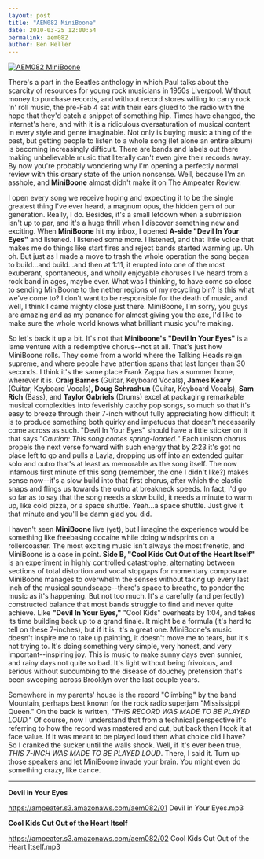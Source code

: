 ```yaml
---
layout: post
title: "AEM082 MiniBoone"
date: 2010-03-25 12:00:54
permalink: aem082
author: Ben Heller
---
```

[![AEM082 MiniBoone](https://ampeater.s3.amazonaws.com/aem082/MiniBoone.jpg)](https://ampeater.s3.amazonaws.com/aem082/MiniBoone.jpg)

There's a part in the Beatles anthology in which Paul talks about the scarcity of resources for young rock musicians in 1950s Liverpool. Without money to purchase records, and without record stores willing to carry rock 'n' roll music, the pre-Fab 4 sat with their ears glued to the radio with the hope that they'd catch a snippet of something hip. Times have changed, the internet's here, and with it is a ridiculous oversaturation of musical content in every style and genre imaginable. Not only is buying music a thing of the past, but getting people to listen to a whole song (let alone an entire album) is becoming increasingly difficult. There are bands and labels out there making unbelievable music that literally can't even give their records away. By now you're probably wondering why I'm opening a perfectly normal review with this dreary state of the union nonsense. Well, because I'm an asshole, and **MiniBoone** almost didn't make it on The Ampeater Review.

<!-- more -->

I open every song we receive hoping and expecting it to be the single greatest thing I've ever heard, a magnum opus, the hidden gem of our generation. Really, I do. Besides, it's a small letdown when a submission isn't up to par, and it's a huge thrill when I discover something new and exciting. When **MiniBoone** hit my inbox, I opened **A-side "Devil In Your Eyes"** and listened. I listened some more. I listened, and that little voice that makes me do things like start fires and reject bands started warming up. Uh oh. But just as I made a move to trash the whole operation the song began to build...and build...and then at 1:11, it erupted into one of the most exuberant, spontaneous, and wholly enjoyable choruses I've heard from a rock band in ages, maybe ever. What was I thinking, to have come so close to sending MiniBoone to the nether regions of my recycling bin? Is this what we've come to? I don't want to be responsible for the death of music, and well, I think I came mighty close just there. MiniBoone, I'm sorry, you guys are amazing and as my penance for almost giving you the axe, I'd like to make sure the whole world knows what brilliant music you're making.

So let's back it up a bit. It's not that **Miniboone's** **"Devil In Your Eyes"** is a lame venture with a redemptive chorus--not at all. That's just how MiniBoone rolls. They come from a world where the Talking Heads reign supreme, and where people have attention spans that last longer than 30 seconds. I think it's the same place Frank Zappa has a summer home, wherever it is. **Craig Barnes** (Guitar, Keyboard Vocals)**, James Keary** (Guitar, Keyboard Vocals)**, Doug Schrashun** (Guitar, Keyboard Vocals), **Sam Rich** (Bass), and **Taylor Gabriels** (Drums) excel at packaging remarkable musical complexities into feverishly catchy pop songs, so much so that it's easy to breeze through their 7-inch without fully appreciating how difficult it is to produce something both quirky and impetuous that doesn't necessarily come across as such. "Devil In Your Eyes" should have a little sticker on it that says "_Caution: This song comes spring-loaded._" Each unison chorus propels the next verse forward with such energy that by 2:23 it's got no place left to go and pulls a Layla, dropping us off into an extended guitar solo and outro that's at least as memorable as the song itself. The now infamous first minute of this song (remember, the one I didn't like?) makes sense now--it's a slow build into that first chorus, after which the elastic snaps and flings us towards the outro at breakneck speeds. In fact, I'd go so far as to say that the song needs a slow build, it needs a minute to warm up, like cold pizza, or a space shuttle. Yeah...a space shuttle. Just give it that minute and you'll be damn glad you did.

I haven't seen **MiniBoone** live (yet), but I imagine the experience would be something like freebasing cocaine while doing windsprints on a rollercoaster. The most exciting music isn't always the most frenetic, and MiniBoone is a case in point. **Side B, "Cool Kids Cut Out of the Heart Itself"** is an experiment in highly controlled catastrophe, alternating between sections of total distortion and vocal stopgaps for momentary composure. MiniBoone manages to overwhelm the senses without taking up every last inch of the musical soundscape--there's space to breathe, to ponder the music as it's happening. But not too much. It's a carefully (and perfectly) constructed balance that most bands struggle to find and never quite achieve. Like **"Devil In Your Eyes,"** "Cool Kids" overheats by 1:04, and takes its time building back up to a grand finale. It might be a formula (it's hard to tell on these 7-inches), but if it is, it's a great one. MiniBoone's music doesn't inspire me to take up painting, it doesn't move me to tears, but it's not trying to. It's doing something very simple, very honest, and very important--inspiring joy. This is music to make sunny days even sunnier, and rainy days not quite so bad. It's light without being frivolous, and serious without succumbing to the disease of douchey pretension that's been sweeping across Brooklyn over the last couple years.

Somewhere in my parents' house is the record "Climbing" by the band Mountain, perhaps best known for the rock radio superjam "Mississippi Queen." On the back is written, _"THIS RECORD WAS MADE TO BE PLAYED LOUD."_ Of course, now I understand that from a technical perspective it's referring to how the record was mastered and cut, but back then I took it at face value. If it was meant to be played loud then what choice did I have? So I cranked the sucker until the walls shook. Well, if it's ever been true, _THIS 7-INCH WAS MADE TO BE PLAYED LOUD_. There, I said it. Turn up those speakers and let MiniBoone invade your brain. You might even do something crazy, like dance.

---

**Devil in Your Eyes**

https://ampeater.s3.amazonaws.com/aem082/01 Devil in Your Eyes.mp3

**Cool Kids Cut Out of the Heart Itself**

https://ampeater.s3.amazonaws.com/aem082/02 Cool Kids Cut Out of the Heart Itself.mp3

